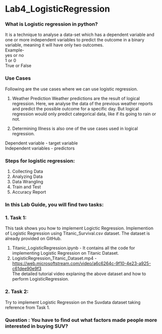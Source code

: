 # Lab4_LogisticRegression

### What is Logistic regression in python? <br> 
It is a technique to analyse a data-set which has a dependent variable and one or more independent variables to predict the outcome in a binary variable, meaning it will have only two outcomes. <br>
Example- <br>
yes or no <br>
1 or 0 <br>
True or False <br>

### Use Cases

Following are the use cases where we can use logistic regression.

1. Weather Prediction
   Weather predictions are the result of logical regression.
   Here, we analyse the data of the previous weather reports and predict the possible outcome for a specific day.
   But logical regression would only predict categorical data, like if its going to rain or not.

2. Determining Illness is also one of the use cases used in logical regression. 


Dependent variable - target variable <br>
Independent variables -  predictors <br>


### Steps for logistic regression:

1. Collecting Data                                                   
2. Analyzing Data                                         
3. Data Wrangling
4. Train and Test                      
5. Accuracy Report


### In this Lab Guide, you will find two tasks:
### 1. Task 1:<br>
This task shows you how to implement Logictic Regression.
Implemention of Logistic Regression using Titanic_Survival.csv dataset. The dataset is already provided on GitHub. <br>
1. Titanic_LogisticRegression.ipynb - It contains all the code for implementing Logistic Regression on Titanic Dataset. <br>
2. LogisticRegression_Titanic_Dataset.mp4 - https://web.microsoftstream.com/video/a6c6264c-9f10-4e23-a925-c61dee90e9f3 <br>
The detailed tutorial video explaning the above dataset and how to perform LogisticRegression.<br>


### 2. Task 2: <br>
Try to implement Logistic Regression on the Suvdata dataset taking reference from Task 1.  

### Question : You have to find out what factors made people more interested in buying SUV?
